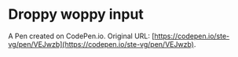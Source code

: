 # Droppy woppy input

A Pen created on CodePen.io. Original URL: [https://codepen.io/ste-vg/pen/VEJwzb](https://codepen.io/ste-vg/pen/VEJwzb).


